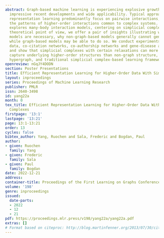 ```yaml
---
abstract: Graph-based machine learning is experiencing explosive growth, driven by
  impressive recent developments and wide applicability. Typical approaches for graph
  representation learning predominantly focus on pairwise interactions, while neglecting
  the patterns of higher-order interactions common to complex systems. This paper
  explores many-body interaction models, centering on simplicial complexes. From a
  theoretical point of view, we offer a pair of insights illustrating why higher-order
  models are necessary, why non-graph-based models generally cannot generalize well,
  while graph-based models may be able to do so. We conduct experiments on synthetic
  data, co-citation networks, co-authorship networks and gene-disease associations
  and show that simplicial complexes with certain relaxations can more efficiently
  capture underlying higher-order structures than non-graph structure, regular graph,
  hypergraph, and traditional simplicial complex-based learning frameworks.
openreview: nGqJY4DODN
section: Poster Presentations
title: Efficient Representation Learning for Higher-Order Data With Simplicial Complexes
layout: inproceedings
series: Proceedings of Machine Learning Research
publisher: PMLR
issn: 2640-3498
id: yang22a
month: 0
tex_title: Efficient Representation Learning for Higher-Order Data With Simplicial
  Complexes
firstpage: '13:1'
lastpage: '13:21'
page: 13:1-13:21
order: 13
cycles: false
bibtex_author: Yang, Ruochen and Sala, Frederic and Bogdan, Paul
author:
- given: Ruochen
  family: Yang
- given: Frederic
  family: Sala
- given: Paul
  family: Bogdan
date: 2022-12-21
address:
container-title: Proceedings of the First Learning on Graphs Conference
volume: '198'
genre: inproceedings
issued:
  date-parts:
  - 2022
  - 12
  - 21
pdf: https://proceedings.mlr.press/v198/yang22a/yang22a.pdf
extras: []
# Format based on citeproc: http://blog.martinfenner.org/2013/07/30/citeproc-yaml-for-bibliographies/
---
```

